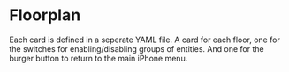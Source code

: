 # Floorplan

Each card is defined in a seperate YAML file.
A card for each floor, one for the switches for enabling/disabling groups of entities.
And one for the burger button to return to the main iPhone menu.
